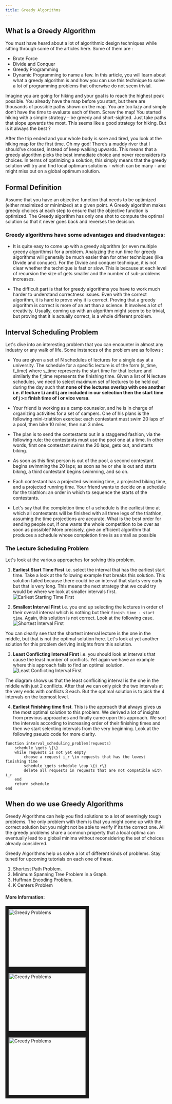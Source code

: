 ```yaml
---
title: Greedy Algorithms
---
```

## What is a Greedy Algorithm
You must have heard about a lot of algorithmic design techniques while sifting through some of the articles here. Some of them are :
* Brute Force
* Divide and Conquer
* Greedy Programming
* Dynamic Programming
to name a few. In this article, you will learn about what a greedy algorithm is and how you can use this technique to solve a lot of programming problems that otherwise do not seem trivial.

Imagine you are going for hiking and your goal is to reach the highest peak possible. You already have the map before you start, but there are thousands of possible paths shown on the map. You are too lazy and simply don’t have the time to evaluate each of them. Screw the map! You started hiking with a simple strategy – be greedy and short-sighted. Just take paths that slope upwards the most. This seems like a good strategy for hiking. But is it always the best ?

After the trip ended and your whole body is sore and tired, you look at the hiking map for the first time. Oh my god! There’s a muddy river that I should’ve crossed, instead of keep walking upwards. This means that a greedy algorithm picks the best immediate choice and never reconsiders its choices. In terms of optimizing a solution, this simply means that the greedy solution will try and find local optimum solutions - which can be many - and might miss out on a global optimum solution.

## Formal Definition

Assume that you have an objective function that needs to be optimized (either maximized or minimized) at a given point. A Greedy algorithm makes greedy choices at each step to ensure that the objective function is optimized. The Greedy algorithm has only one shot to compute the optimal solution so that it never goes back and reverses the decision.

### Greedy algorithms have some advantages and disadvantages:

* It is quite easy to come up with a greedy algorithm (or even multiple greedy algorithms) for a problem.
Analyzing the run time for greedy algorithms will generally be much easier than for other techniques (like Divide and conquer). For the Divide and conquer technique, it is not clear whether the technique is fast or slow. This is because at each level of recursion the size of gets smaller and the number of sub-problems increases.

* The difficult part is that for greedy algorithms you have to work much harder to understand correctness issues. Even with the correct algorithm, it is hard to prove why it is correct. Proving that a greedy algorithm is correct is more of an art than a science. It involves a lot of creativity. Usually, coming up with an algorithm might seem to be trivial, but proving that it is actually correct, is a whole different problem.

## Interval Scheduling Problem

Let's dive into an interesting problem that you can encounter in almost any industry or any walk of life. Some instances of the problem are as follows :

* You are given a set of N schedules of lectures for a single day at a university. The schedule for a specific lecture is of the form (s_time, f_time) where s_time represents the start time for that lecture and similarly the f_time represents the finishing time. Given a list of N lecture schedules, we need to select maximum set of lectures to be held out during the day such that **none of the lectures overlap with one another i.e. if lecture Li and Lj are included in our selection then the start time of j >= finish time of i or vice versa**.

* Your friend is working as a camp counselor, and he is in charge of organizing activities for a set of campers. One of his plans is the following mini-triathlon exercise: each contestant must swim 20 laps of a pool, then bike 10 miles, then run 3 miles.

* The plan is to send the contestants out in a staggered fashion, via the following rule: the contestants must use the pool one at a time. In other words, first one contestant swims the 20 laps, gets out, and starts biking.

* As soon as this first person is out of the pool, a second contestant begins swimming the 20 laps; as soon as he or she is out and starts biking, a third contestant begins swimming, and so on.

* Each contestant has a projected swimming time, a projected biking time, and a projected running time. Your friend wants to decide on a schedule for the triathlon: an order in which to sequence the starts of the contestants.

* Let's say that the completion time of a schedule is the earliest time at which all contestants will be finished with all three legs of the triathlon, assuming the time projections are accurate. What is the best order for sending people out, if one wants the whole competition to be over as soon as possible? More precisely, give an efficient algorithm that produces a schedule whose completion time is as small as possible

### The Lecture Scheduling Problem

Let's look at the various approaches for solving this problem.

1. **Earliest Start Time First** i.e. select the interval that has the earliest start time. Take a look at the following example that breaks this solution. This solution failed because there could be an interval that starts very early but that is very long. This means the next strategy that we could try would be where we look at smaller intervals first.
![Earliest Starting Time First](https://algorithmsandme.files.wordpress.com/2015/03/f268b-jobs.png?w=840)

2. **Smallest Interval First** i.e. you end up selecting the lectures in order of their overall interval which is nothing but their `finish time - start time`. Again, this solution is not correct. Look at the following case.
![Shortest Interval First](https://i.stack.imgur.com/4bz2N.png)

You can clearly see that the shortest interval lecture is the one in the middle, but that is not the optimal solution here. Let's look at yet another solution for this problem deriving insights from this solution.

3. **Least Conflicting Interval First** i.e. you should look at intervals that cause the least number of conflicts. Yet again we have an example where this approach fails to find an optimal solution.
![Least Conflicting Interval First](https://i.stack.imgur.com/5LZ9V.png)

The diagram shows us that the least confliciting interval is the one in the middle with just 2 conflicts. After that we can only pick the two intervals at the very ends with conflicts 3 each. But the optimal solution is to pick the 4 intervals on the topmost level.

4. **Earliest Finishing time first**. This is the approach that always gives us the most optimal solution to this problem. We derived a lot of insights from previous approaches and finally came upon this approach. We sort the intervals according to increasing order of their finishing times and then we start selecting intervals from the very beginning. Look at the following pseudo code for more clarity.

```
function interval_scheduling_problem(requests)
    schedule \gets \{\}
    while requests is not yet empty
        choose a request i_r \in requests that has the lowest finishing time
        schedule \gets schedule \cup \{i_r\}
        delete all requests in requests that are not compatible with i_r
    end
    return schedule
end
```

## When do we use Greedy Algorithms

Greedy Algorithms can help you find solutions to a lot of seemingly tough problems. The only problem with them is that you might come up with the correct solution but you might not be able to verify if its the correct one. All the greedy problems share a common property that a local optima can eventually lead to a global minima without reconsidering the set of choices already considered.

Greedy Algorithms help us solve a lot of different kinds of problems. Stay tuned for upcoming tutorials on each one of these.
1. Shortest Path Problem.
2. Minimum Spanning Tree Problem in a Graph.
3. Huffman Encoding Problem.
4. K Centers Problem

#### More Information:
<a href="https://www.youtube.com/watch?v=HzeK7g8cD0Y" target="_blank">
  <img src="http://img.youtube.com/vi/HzeK7g8cD0Y/0.jpg" alt="Greedy Problems" width="240" height="180" border="10" />
</a>

<a href="https://www.youtube.com/watch?v=poWB2UCuozA" target="_blank">
  <img src="http://img.youtube.com/vi/poWB2UCuozA/0.jpg" alt="Greedy Problems" width="240" height="180" border="10" />
</a>
<a href="https://www.youtube.com/channel/UClMOC44umedkaWqmgYE0feQ" target="_blank">
  <img src="https://i.ytimg.com/an_webp/Y2dO11QJe4k/mqdefault_6s.webp?du=3000&sqp=CK7qv94F&rs=AOn4CLCdlQYhZNJ6ZXzFok7wqN5dKNR0Rg" alt="Greedy Problems" width="240" height="180" border="10" />
</a>
